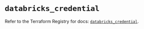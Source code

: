 # `databricks_credential`

Refer to the Terraform Registry for docs: [`databricks_credential`](https://registry.terraform.io/providers/databricks/databricks/1.74.0/docs/resources/credential).
